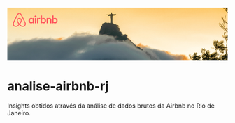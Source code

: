 <p align="center">
  <img src="fundoairbnb.png" >
</p>

# analise-airbnb-rj
Insights obtidos através da análise de dados brutos da Airbnb no Rio de Janeiro.
